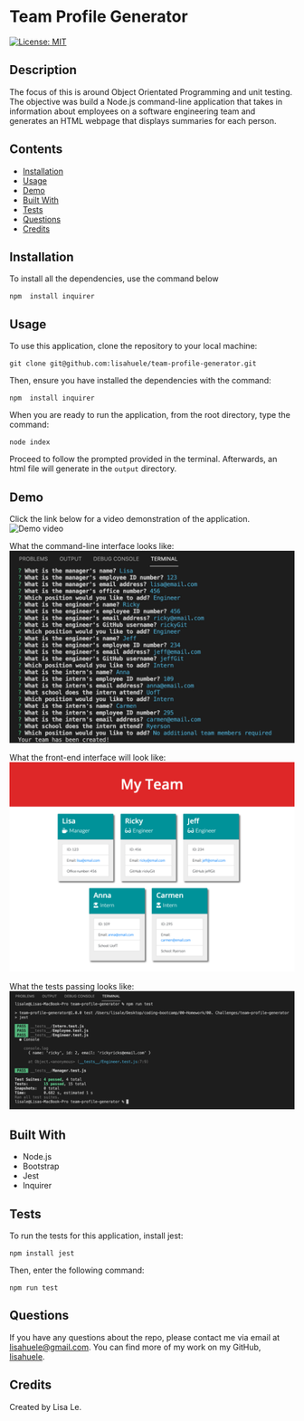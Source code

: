# Team Profile Generator
[![License: MIT](https://img.shields.io/badge/License-MIT-yellow.svg)](https://opensource.org/licenses/MIT)

## Description
The focus of this is around Object Orientated Programming and unit testing. The objective was build a Node.js command-line application that takes in information about employees on a software engineering team and generates an HTML webpage that displays summaries for each person.

## Contents
- [Installation](#installation)
- [Usage](#usage)
- [Demo](#demo)
- [Built With](#built-with)
- [Tests](#tests)
- [Questions](#questions)
- [Credits](#credits)

## Installation
To install all the dependencies, use the command below

```
npm  install inquirer
```

## Usage
To use this application, clone the repository to your local machine:
```
git clone git@github.com:lisahuele/team-profile-generator.git
```

Then, ensure you have installed the dependencies with the command:
```
npm  install inquirer
```

When you are ready to run the application, from the root directory, type the command:
```
node index
```

Proceed to follow the prompted provided in the terminal. Afterwards, an html file will generate in the `output` directory.

## Demo
Click the link below for a video demonstration of the application.
![Demo video](https://youtu.be/irl9yZnsrd4)

What the command-line interface looks like:
![Command-line interface](./demo/command-line-interface.png)

What the front-end interface will look like:
![Mock-up](./demo/Mock-up.png)

What the tests passing looks like:
![Test passing](./demo/test-passing.png)

## Built With
- Node.js
- Bootstrap
- Jest
- Inquirer

## Tests
To run the tests for this application, install jest:
```
npm install jest
```

Then, enter the following command:
```
npm run test
```

## Questions
If you have any questions about the repo, please contact me via email at lisahuele@gmail.com. You can find more of my work on my GitHub, [lisahuele](https://github.com/lisahuele).

## Credits
Created by Lisa Le.

